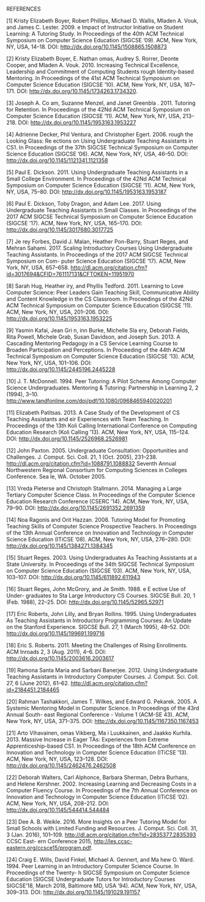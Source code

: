 ---
---

REFERENCES

[1] Kristy Elizabeth Boyer, Robert Phillips, Michael D. Wallis, Mladen A. Vouk, and James C. Lester. 2009. e Impact of Instructor Initiative on Student Learning: A Tutoring Study. In Proceedings of the 40th ACM Technical Symposium on Computer Science Education (SIGCSE ’09). ACM, New York, NY, USA, 14–18. DOI: http://dx.doi.org/10.1145/1508865.1508873

[2] Kristy Elizabeth Boyer, E. Nathan omas, Audrey S. Rorrer, Deonte Cooper, and Mladen A. Vouk. 2010. Increasing Technical Excellence, Leadership and Commitment of Computing Students rough Identity-based Mentoring. In Proceedings of the 41st ACM Technical Symposium on Computer Science Education (SIGCSE ’10). ACM, New York, NY, USA, 167–171. DOI: http://dx.doi.org/10.1145/1734263.1734320.

[3] Joseph A. Co am, Suzanne Menzel, and Janet Greenbla . 2011. Tutoring for Retention. In Proceedings of the 42Nd ACM Technical Symposium on Computer Science Education (SIGCSE ’11). ACM, New York, NY, USA, 213–218. DOI: http://dx.doi.org/10.1145/1953163.1953227

[4] Adrienne Decker, Phil Ventura, and Christopher Egert. 2006. rough the Looking Glass: Re ections on Using Undergraduate Teaching Assistants in CS1. In Proceedings of the 37th SIGCSE Technical Symposium on Computer Science Education (SIGCSE ’06). ACM, New York, NY, USA, 46–50. DOI: http://dx.doi.org/10.1145/1121341.1121358

[5] Paul E. Dickson. 2011. Using Undergraduate Teaching Assistants in a Small College Environment. In Proceedings of the 42Nd ACM Technical Symposium on Computer Science Education (SIGCSE ’11). ACM, New York, NY, USA, 75–80. DOI: http://dx.doi.org/10.1145/1953163.1953187

[6] Paul E. Dickson, Toby Dragon, and Adam Lee. 2017. Using Undergraduate Teaching Assistants in Small Classes. In Proceedings of the 2017 ACM SIGCSE Technical Symposium on Computer Science Education (SIGCSE ’17). ACM, New York, NY, USA, 165–170. DOI: http://dx.doi.org/10.1145/3017680.3017725

[7] Je rey Forbes, David J. Malan, Heather Pon-Barry, Stuart Reges, and Mehran Sahami. 2017. Scaling Introductory Courses Using Undergraduate Teaching Assistants. In Proceedings of the 2017 ACM SIGCSE Technical Symposium on Com- puter Science Education (SIGCSE ’17). ACM, New York, NY, USA, 657–658. http://dl.acm.org/citation.cfm?id=3017694&CFID=761117131&CFTOKEN=11951970

[8] Sarah Hug, Heather iry, and Phyllis Tedford. 2011. Learning to Love Computer Science: Peer Leaders Gain Teaching Skill, Communicative Ability and Content Knowledge in the CS Classroom. In Proceedings of the 42Nd ACM Technical Symposium on Computer Science Education (SIGCSE ’11). ACM, New York, NY, USA, 201–206. DOI: http://dx.doi.org/10.1145/1953163.1953225

[9] Yasmin Kafai, Jean Gri n, inn Burke, Michelle Sla ery, Deborah Fields, Rita Powell, Michele Grab, Susan Davidson, and Joseph Sun. 2013. A Cascading Mentoring Pedagogy in a CS Service Learning Course to Broaden Participation and Perceptions. In Proceeding of the 44th ACM Technical Symposium on Computer Science Education (SIGCSE ’13). ACM, New York, NY, USA, 101–106. DOI: http://dx.doi.org/10.1145/2445196.2445228

[10] J. T. McDonnell. 1994. Peer Tutoring: A Pilot Scheme Among Computer Science Undergraduates. Mentoring & Tutoring: Partnership in Learning 2, 2 (1994), 3–10. http://www.tandfonline.com/doi/pdf/10.1080/0968465940020201

[11] Elizabeth Patitsas. 2013. A Case Study of the Development of CS Teaching Assistants and eir Experiences with Team Teaching. In Proceedings of the 13th Koli Calling International Conference on Computing Education Research (Koli Calling ’13). ACM, New York, NY, USA, 115–124. DOI: http://dx.doi.org/10.1145/2526968.2526981

[12] John Paxton. 2005. Undergraduate Consultation: Opportunities and Challenges. J. Comput. Sci. Coll. 21, 1 (Oct. 2005), 231–238. http://dl.acm.org/citation.cfm?id=1088791.1088832 Seventh Annual Northwestern Regional Consortium for Computing Sciences in Colleges Conference. Sea le, WA. October 2005.

[13] Vreda Pieterse and Christoph Stallmann. 2014. Managing a Large Tertiary Computer Science Class. In Proceedings of the Computer Science Education Research Conference (CSERC ’14). ACM, New York, NY, USA, 79–90. DOI: http://dx.doi.org/10.1145/2691352.2691359

[14] Noa Ragonis and Orit Hazzan. 2008. Tutoring Model for Promoting Teaching Skills of Computer Science Prospective Teachers. In Proceedings of the 13th Annual Conference on Innovation and Technology in Computer Science Education (ITiCSE ’08). ACM, New York, NY, USA, 276–280. DOI: http://dx.doi.org/10.1145/1384271.1384345

[15] Stuart Reges. 2003. Using Undergraduates As Teaching Assistants at a State University. In Proceedings of the 34th SIGCSE Technical Symposium on Computer Science Education (SIGCSE ’03). ACM, New York, NY, USA, 103–107. DOI: http://dx.doi.org/10.1145/611892.611943

[16] Stuart Reges, John McGrory, and Je Smith. 1988. e E ective Use of Under- graduates to Sta Large Introductory CS Courses. SIGCSE Bull. 20, 1 (Feb. 1988), 22–25. DOI: http://dx.doi.org/10.1145/52965.52971

[17] Eric Roberts, John Lilly, and Bryan Rollins. 1995. Using Undergraduates As Teaching Assistants in Introductory Programming Courses: An Update on the Stanford Experience. SIGCSE Bull. 27, 1 (March 1995), 48–52. DOI: http://dx.doi.org/10.1145/199691.199716

[18] Eric S. Roberts. 2011. Meeting the Challenges of Rising Enrollments. ACM Inroads 2, 3 (Aug. 2011), 4–6. DOI: http://dx.doi.org/10.1145/2003616.2003617

[19] Ramona Santa Maria and Sarbani Banerjee. 2012. Using Undergraduate Teaching Assistants in Introductory Computer Courses. J. Comput. Sci. Coll. 27, 6 (June 2012), 61–62. http://dl.acm.org/citation.cfm?id=2184451.2184465

[20] Rahman Tashakkori, James T. Wilkes, and Edward G. Pekarek. 2005. A Systemic Mentoring Model in Computer Science. In Proceedings of the 43rd Annual South- east Regional Conference - Volume 1 (ACM-SE 43). ACM, New York, NY, USA, 371–375. DOI: http://dx.doi.org/10.1145/1167350.1167453

[21] Arto Vihavainen, omas Vikberg, Ma i Luukkainen, and Jaakko Kurhila. 2013. Massive Increase in Eager TAs: Experiences from Extreme Apprenticeship-based CS1. In Proceedings of the 18th ACM Conference on Innovation and Technology in Computer Science Education (ITiCSE ’13). ACM, New York, NY, USA, 123–128. DOI: http://dx.doi.org/10.1145/2462476.2462508

[22] Deborah Walters, Carl Alphonce, Barbara Sherman, Debra Burhans, and Helene Kershner. 2002. Increasing Learning and Decreasing Costs in a Computer Fluency Course. In Proceedings of the 7th Annual Conference on Innovation and Technology in Computer Science Education (ITiCSE ’02). ACM, New York, NY, USA, 208–212. DOI: http://dx.doi.org/10.1145/544414.544484

[23] Dee A. B. Weikle. 2016. More Insights on a Peer Tutoring Model for Small Schools with Limited Funding and Resources. J. Comput. Sci. Coll. 31, 3 (Jan. 2016), 101–109. http://dl.acm.org/citation.cfm?id=2835377.2835393 CCSC East- ern Conference 2015, http://les.ccsc-eastern.org/ccsce15/program.pdf.

[24] Craig E. Wills, David Finkel, Michael A. Gennert, and Ma hew O. Ward. 1994. Peer Learning in an Introductory Computer Science Course. In Proceedings of the Twenty- h SIGCSE Symposium on Computer Science Education (SIGCSE Undergraduate Tutors for Introductory Courses SIGCSE’18, March 2018, Baltimore MD, USA ’94). ACM, New York, NY, USA, 309–313. DOI: http://dx.doi.org/10.1145/191029.191157


